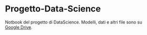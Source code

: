 # Progetto-Data-Science
Notbook del progetto di DataScience. Modelli, dati e altri file sono su [Google Drive](https://drive.google.com/drive/folders/1Ut5VxX6lujzrTVxlfBGuE2I_98wEv1eX?usp=drive_link).
